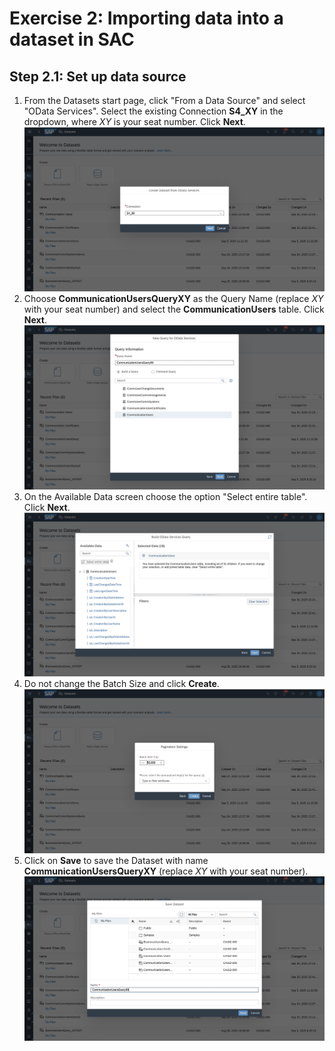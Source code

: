 # Exercise 2: Importing data into a dataset in SAC

## Step 2.1: Set up data source

1. From the Datasets start page, click "From a Data Source" and select "OData Services". Select the existing Connection **S4_XY** in the dropdown, where *XY* is your seat number. Click **Next**.
![Alt text](images/create_dataset_1.png)
2. Choose **CommunicationUsersQueryXY** as the Query Name (replace *XY* with your seat number) and select the **CommunicationUsers** table. Click **Next**.
![Alt text](images/create_dataset_2.png)
3. On the Available Data screen choose the option "Select entire table". Click **Next**.
![Alt text](images/create_dataset_3.png)
4. Do not change the Batch Size and click **Create**.
![Alt text](images/create_dataset_4.png)
5. Click on **Save** to save the Dataset with name **CommunicationUsersQueryXY** (replace *XY* with your seat number).
![Alt text](images/create_dataset_5.png)
